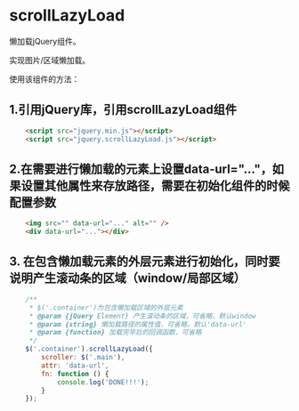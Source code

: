 # scrollLazyLoad

懒加载jQuery组件。

实现图片/区域懒加载。

使用该组件的方法：

## 1.引用jQuery库，引用scrollLazyLoad组件

```html
    <script src="jquery.min.js"></script> 
    <script src="jquery.scrollLazyLoad.js"></script> 
```

## 2.在需要进行懒加载的元素上设置data-url="..."，如果设置其他属性来存放路径，需要在初始化组件的时候配置参数

```html
    <img src="" data-url="..." alt="" />
    <div data-url="..."></div> 
```

## 3. 在包含懒加载元素的外层元素进行初始化，同时要说明产生滚动条的区域（window/局部区域）

```javascript
    /**
     * $('.container')为包含懒加载区域的外层元素
     * @param {jQuery Element} 产生滚动条的区域，可省略，默认window
     * @param {string} 懒加载路径的属性值，可省略，默认'data-url'
     * @param {function} 加载完毕后的回调函数，可省略
     */
    $('.container').scrollLazyLoad({
        scroller: $('.main'),
        attr: 'data-url',
        fn: function () {
            console.log('DONE!!!');
        }
    });
```